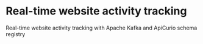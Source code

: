 # Real-time website activity tracking
Real-time website activity tracking with Apache Kafka and ApiCurio schema registry
